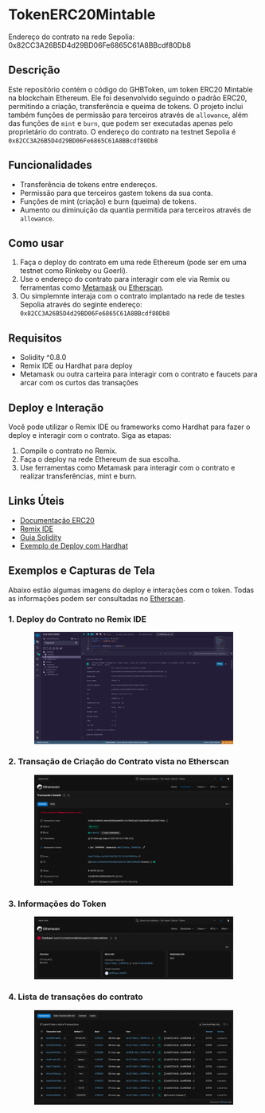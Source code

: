 # TokenERC20Mintable

Endereço do contrato na rede Sepolia: 0x82CC3A26B5D4d29BD06Fe6865C61A8BBcdf80Db8

## Descrição

Este repositório contém o código do GHBToken, um token ERC20 Mintable na blockchain Ethereum. Ele foi desenvolvido seguindo o padrão ERC20, permitindo a criação, transferência e queima de tokens. O projeto inclui também funções de permissão para terceiros através de `allowance`, além das funções de `mint` e `burn`, que podem ser executadas apenas pelo proprietário do contrato. O endereço do contrato na testnet Sepolia é `0x82CC3A26B5D4d29BD06Fe6865C61A8BBcdf80Db8`

## Funcionalidades

- Transferência de tokens entre endereços.
- Permissão para que terceiros gastem tokens da sua conta.
- Funções de mint (criação) e burn (queima) de tokens.
- Aumento ou diminuição da quantia permitida para terceiros através de `allowance`.

## Como usar

1. Faça o deploy do contrato em uma rede Ethereum (pode ser em uma testnet como Rinkeby ou Goerli).
2. Use o endereço do contrato para interagir com ele via Remix ou ferramentas como [Metamask](https://metamask.io/) ou [Etherscan](https://etherscan.io).
3. Ou simplemnte interaja com o contrato implantado na rede de testes Sepolia através do seginte endereço: `0x82CC3A26B5D4d29BD06Fe6865C61A8BBcdf80Db8`

## Requisitos

- Solidity ^0.8.0
- Remix IDE ou Hardhat para deploy
- Metamask ou outra carteira para interagir com o contrato e faucets para arcar com os curtos das transações

## Deploy e Interação

Você pode utilizar o Remix IDE ou frameworks como Hardhat para fazer o deploy e interagir com o contrato. Siga as etapas:
1. Compile o contrato no Remix.
2. Faça o deploy na rede Ethereum de sua escolha.
3. Use ferramentas como Metamask para interagir com o contrato e realizar transferências, mint e burn.

## Links Úteis

- [Documentação ERC20](https://ethereum.org/en/developers/docs/standards/tokens/erc-20/)
- [Remix IDE](https://remix.ethereum.org/)
- [Guia Solidity](https://docs.soliditylang.org/)
- [Exemplo de Deploy com Hardhat](https://hardhat.org/getting-started/)

## Exemplos e Capturas de Tela

Abaixo estão algumas imagens do deploy e interações com o token. Todas as informações podem ser consultadas no [Etherscan](https://sepolia.etherscan.io/address/0x82cc3a26b5d4d29bd06fe6865c61a8bbcdf80db8).

### 1. **Deploy do Contrato no Remix IDE**
<div align="center">
    <img src="./img/Deploy-Remix.png" width="400" />
</div>

### 2. **Transação de Criação do Contrato vista no Etherscan**
<div align="center">
    <img src="./img/Etherscan-Contrato.png" width="400" />
</div>

### 3. **Informações do Token**
<div align="center">
    <img src="./img/Etherscan-contract-info.png" width="400" />
</div>

### 4. **Lista de transações do contrato**
<div align="center">
    <img src="./img/Etherscan-transactions.png" width="400" />
</div>
